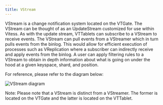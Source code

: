 ```yaml
---
title: VStream
---
```



VStream is a change notification system located on the VTGate. The VStream can be thought of as an UpdateStream customized for use within Vitess. As with the update stream, VTTablets can subscribe to a VStream to receive events. The VStream can pull events from a VStreamer which in turn pulls events from the binlog. This would allow for efficient execution of processes such as VReplication where a subscriber can indirectly receive and apply events from the binlog. A user can apply filtering rules to a VStream to obtain in depth information about what is going on under the hood at a given keyspace, shard, and position.




For reference, please refer to the diagram below:

![VStream diagram](../img/VStream.svg)

Note: Please note that a VStream is distinct from a VStreamer. The former is located on the VTGate and the latter is located on the VTTablet.
